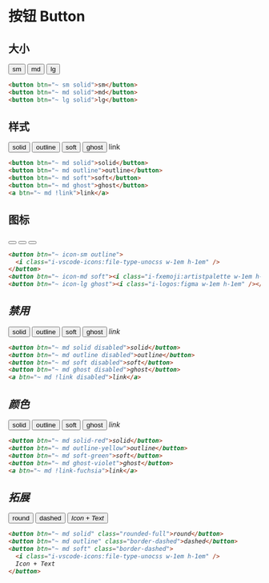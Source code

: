 # 按钮 Button

## 大小

<button btn="~ sm solid">sm</button>
<button btn="~ md solid">md</button>
<button btn="~ lg solid">lg</button>

```html
<button btn="~ sm solid">sm</button>
<button btn="~ md solid">md</button>
<button btn="~ lg solid">lg</button>
```

## 样式

<button btn="~ md solid">solid</button>
<button btn="~ md outline">outline</button>
<button btn="~ md soft">soft</button>
<button btn="~ md ghost">ghost</button>
<a btn="~ md !link">link</a>

```html
<button btn="~ md solid">solid</button>
<button btn="~ md outline">outline</button>
<button btn="~ md soft">soft</button>
<button btn="~ md ghost">ghost</button>
<a btn="~ md !link">link</a>
```

## 图标

<button btn="~ icon-sm outline">
<i class="i-vscode-icons:file-type-unocss w-1em h-1em" />
</button>
<button btn="~ icon-md soft"><i class="i-fxemoji:artistpalette w-1em h-1em" /></button>
<button btn="~ icon-lg ghost"><i class="i-logos:figma w-1em h-1em" /></button>

```html
<button btn="~ icon-sm outline">
  <i class="i-vscode-icons:file-type-unocss w-1em h-1em" />
</button>
<button btn="~ icon-md soft"><i class="i-fxemoji:artistpalette w-1em h-1em" /></button>
<button btn="~ icon-lg ghost"><i class="i-logos:figma w-1em h-1em" /></button>
```

## 禁用

<button btn="~ md solid disabled">solid</button>
<button btn="~ md outline disabled">outline</button>
<button btn="~ md soft disabled">soft</button>
<button btn="~ md ghost disabled">ghost</button>
<a btn="~ md !link disabled">link</a>

```html
<button btn="~ md solid disabled">solid</button>
<button btn="~ md outline disabled">outline</button>
<button btn="~ md soft disabled">soft</button>
<button btn="~ md ghost disabled">ghost</button>
<a btn="~ md !link disabled">link</a>
```

## 颜色

<button btn="~ md solid-red">solid</button>
<button btn="~ md outline-yellow">outline</button>
<button btn="~ md soft-green">soft</button>
<button btn="~ md ghost-violet">ghost</button>
<a btn="~ md !link-fuchsia">link</a>

```html
<button btn="~ md solid-red">solid</button>
<button btn="~ md outline-yellow">outline</button>
<button btn="~ md soft-green">soft</button>
<button btn="~ md ghost-violet">ghost</button>
<a btn="~ md !link-fuchsia">link</a>
```

## 拓展

<button btn="~ md solid" class="rounded-full">round</button>
<button btn="~ md outline" class="border-dashed">dashed</button>
<button btn="~ md soft" class="border-dashed">
<i class="i-vscode-icons:file-type-unocss w-1em h-1em" />
Icon + Text
</button>

```html
<button btn="~ md solid" class="rounded-full">round</button>
<button btn="~ md outline" class="border-dashed">dashed</button>
<button btn="~ md soft" class="border-dashed">
  <i class="i-vscode-icons:file-type-unocss w-1em h-1em" />
  Icon + Text
</button>
```

